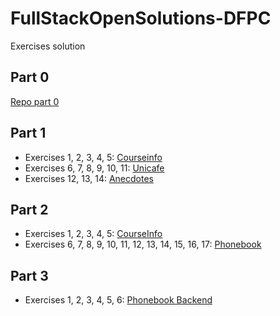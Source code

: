 # FullStackOpenSolutions-DFPC

Exercises solution

## Part 0

[Repo part 0](https://github.com/danielpuliche/FullStackOpen-Part0)

## Part 1

- Exercises 1, 2, 3, 4, 5: [Courseinfo](./Part1/courseinfo)
- Exercises 6, 7, 8, 9, 10, 11: [Unicafe](./Part1/unicafe)
- Exercises 12, 13, 14: [Anecdotes](./Part1/anecdotes)

## Part 2

- Exercises 1, 2, 3, 4, 5: [CourseInfo](./Part2/courseinfo)
- Exercises 6, 7, 8, 9, 10, 11, 12, 13, 14, 15, 16, 17: [Phonebook](./Part2/phonebook)

## Part 3

- Exercises 1, 2, 3, 4, 5, 6: [Phonebook Backend](./Part3/phonebook-backend)
